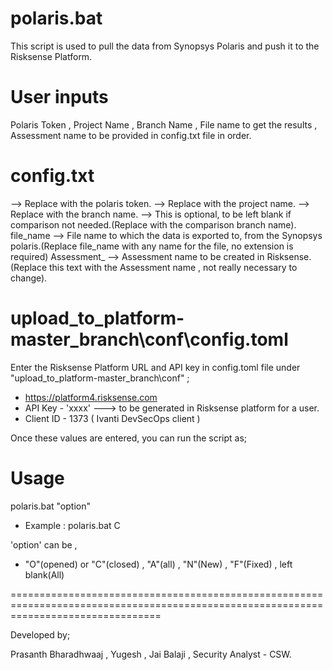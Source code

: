# polaris.bat

This script is used to pull the data from Synopsys Polaris and push it to the Risksense Platform.

# User inputs

Polaris Token , Project Name , Branch Name , File name to get the results , Assessment name to be provided in config.txt file in order.

# config.txt 

<polaris token> --> Replace <polaris token> with the polaris token.
<project name> --> Replace <project name> with the project name.
<branch name> --> Replace <branch name> with the branch name.
<comparison branch name> --> This is optional, to be left blank if comparison not needed.(Replace <comparison branch name> with the comparison branch name).
file_name --> File name to which the data is exported to, from the Synopsys polaris.(Replace file_name with any name for the file, no extension is required)
Assessment_ --> Assessment name to be created in Risksense.(Replace this text with the Assessment name , not really necessary to change).

# upload_to_platform-master_branch\conf\config.toml

Enter the Risksense Platform URL and API key in config.toml file under "upload_to_platform-master_branch\conf" ; 

* https://platform4.risksense.com 
* API Key - 'xxxx'   ---> to be generated in Risksense platform for a user.
* Client ID - 1373 ( Ivanti DevSecOps client )


Once these values are entered, you can run the script as;

# Usage 

polaris.bat "option"
  
  * Example : polaris.bat C

'option' can be , 

* "O"(opened) or "C"(closed) , "A"(all) , "N"(New) , "F"(Fixed) , left blank(All)

======================================================================================================================================

Developed by;

Prasanth Bharadhwaaj ,
Yugesh ,
Jai Balaji ,
Security Analyst - CSW.

